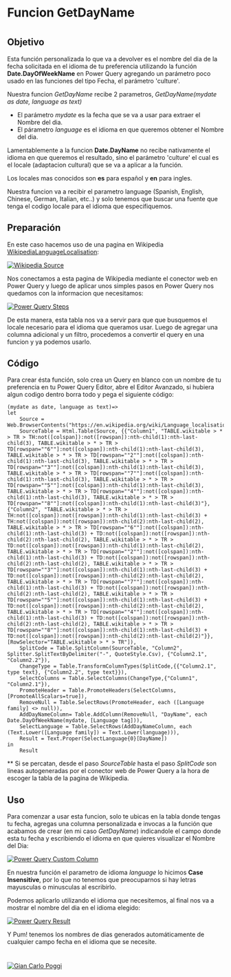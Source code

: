 # Funcion GetDayName
#
## Objetivo

Esta función personalizada lo que va a devolver es el nombre del dia de la fecha solicitada en el idioma de tu preferencia utilizando la función **Date.DayOfWeekName** en Power Query agregando un parámetro poco usado en las funciones del tipo Fecha, el parámetro 'culture'.

Nuestra funcion *GetDayName* recibe 2 parametros, *GetDayName(mydate as date, language as text)*

  - El parámetro *mydate* es la fecha que se va a usar para extraer el Nombre del dia.
  - El párametro *language* es el idioma en que queremos obtener el Nombre del dia.

Lamentablemente a la funcion **Date.DayName** no recibe nativamente el idioma en que queremos el resultado, sino el parámetro 'culture' el cual es el locale (adaptacion cultural) que se va a aplicar a la función.

Los locales mas conocidos son **es** para español y **en** para ingles.

Nuestra funcion va a recibir el parametro language (Spanish, English, Chinese, German, Italian, etc..) y solo tenemos que buscar una fuente que tenga el codigo locale para el idioma que especifiquemos.

## Preparación

En este caso hacemos uso de una pagina en Wikipedia [WikipediaLanguageLocalisation]:

[![Wikipedia Source](https://gdurl.com/wu0Z)](https://gdurl.com/wu0Z)

Nos conectamos a esta pagina de Wikipedia mediante el conector web en Power Query y luego de aplicar unos simples pasos en Power Query nos quedamos con la informacion que necesitamos:

[![Power Query Steps](https://gdurl.com/cLKJ)](https://gdurl.com/cLKJ)

De esta manera, esta tabla nos va a servir para que que busquemos el locale necesario para el idioma que queramos usar.
Luego de agregar una columna adicional y un filtro, procedemos a convertir el query en una funcion y ya podemos usarlo.

## Código

Para crear ésta función, solo crea un Query en blanco con un nombre de tu preferencia en tu Power Query Editor, abre el Editor Avanzado, si hubiera algun codigo dentro borra todo y pega el siguiente código:

```
(mydate as date, language as text)=>
let
    Source = Web.BrowserContents("https://en.wikipedia.org/wiki/Language_localisation"),
    SourceTable = Html.Table(Source, {{"Column1", "TABLE.wikitable > * > TR > TH:not([colspan]):not([rowspan]):nth-child(1):nth-last-child(3), TABLE.wikitable > * > TR > TD[rowspan=""6""]:not([colspan]):nth-child(1):nth-last-child(3), TABLE.wikitable > * > TR > TD[rowspan=""2""]:not([colspan]):nth-child(1):nth-last-child(3), TABLE.wikitable > * > TR > TD[rowspan=""3""]:not([colspan]):nth-child(1):nth-last-child(3), TABLE.wikitable > * > TR > TD[rowspan=""7""]:not([colspan]):nth-child(1):nth-last-child(3), TABLE.wikitable > * > TR > TD[rowspan=""5""]:not([colspan]):nth-child(1):nth-last-child(3), TABLE.wikitable > * > TR > TD[rowspan=""4""]:not([colspan]):nth-child(1):nth-last-child(3), TABLE.wikitable > * > TR > TD[rowspan=""8""]:not([colspan]):nth-child(1):nth-last-child(3)"}, {"Column2", "TABLE.wikitable > * > TR > TH:not([colspan]):not([rowspan]):nth-child(1):nth-last-child(3) + TH:not([colspan]):not([rowspan]):nth-child(2):nth-last-child(2), TABLE.wikitable > * > TR > TD[rowspan=""6""]:not([colspan]):nth-child(1):nth-last-child(3) + TD:not([colspan]):not([rowspan]):nth-child(2):nth-last-child(2), TABLE.wikitable > * > TR > TD:not([colspan]):not([rowspan]):nth-child(1):nth-last-child(2), TABLE.wikitable > * > TR > TD[rowspan=""2""]:not([colspan]):nth-child(1):nth-last-child(3) + TD:not([colspan]):not([rowspan]):nth-child(2):nth-last-child(2), TABLE.wikitable > * > TR > TD[rowspan=""3""]:not([colspan]):nth-child(1):nth-last-child(3) + TD:not([colspan]):not([rowspan]):nth-child(2):nth-last-child(2), TABLE.wikitable > * > TR > TD[rowspan=""7""]:not([colspan]):nth-child(1):nth-last-child(3) + TD:not([colspan]):not([rowspan]):nth-child(2):nth-last-child(2), TABLE.wikitable > * > TR > TD[rowspan=""5""]:not([colspan]):nth-child(1):nth-last-child(3) + TD:not([colspan]):not([rowspan]):nth-child(2):nth-last-child(2), TABLE.wikitable > * > TR > TD[rowspan=""4""]:not([colspan]):nth-child(1):nth-last-child(3) + TD:not([colspan]):not([rowspan]):nth-child(2):nth-last-child(2), TABLE.wikitable > * > TR > TD[rowspan=""8""]:not([colspan]):nth-child(1):nth-last-child(3) + TD:not([colspan]):not([rowspan]):nth-child(2):nth-last-child(2)"}}, [RowSelector="TABLE.wikitable > * > TR"]),
    SplitCode = Table.SplitColumn(SourceTable, "Column2", Splitter.SplitTextByDelimiter("-", QuoteStyle.Csv), {"Column2.1", "Column2.2"}),
    ChangeType = Table.TransformColumnTypes(SplitCode,{{"Column2.1", type text}, {"Column2.2", type text}}),
    SelectColumns = Table.SelectColumns(ChangeType,{"Column1", "Column2.1"}),
    PromoteHeader = Table.PromoteHeaders(SelectColumns, [PromoteAllScalars=true]),
    RemoveNull = Table.SelectRows(PromoteHeader, each ([Language family] <> null)),
    AddDayNameColumn= Table.AddColumn(RemoveNull, "DayName", each Date.DayOfWeekName(mydate, [Language tag])),
    SelectLanguage = Table.SelectRows(AddDayNameColumn, each (Text.Lower([Language family]) = Text.Lower(language))),
    Result = Text.Proper(SelectLanguage{0}[DayName])
in
    Result
```

** Si se percatan, desde el paso *SourceTable* hasta el paso *SplitCode* son lineas autogeneradas por el conector web de Power Query a la hora de escoger la tabla de la pagina de Wikipedia.

## Uso

Para comenzar a usar esta funcion, solo te ubicas en la tabla donde tengas tu fecha, agregas una columna personalizada e invocas a la función que acabamos de crear (en mi caso *GetDayName*) indicandole el campo donde esta tu fecha y escribiendo el idioma en que quieres visualizar el Nombre del Dia:

[![Power Query Custom Column](https://gdurl.com/PhAU)](https://gdurl.com/PhAU)

En nuestra función el parametro de idioma *language* lo hicimos **Case Insensitive**, por lo que no tenemos que preocuparnos si hay letras mayusculas o minusculas al escribirlo.

Podemos aplicarlo utilizando el idioma que necesitemos, al final nos va a mostrar el nombre del dia en el idioma elegido:

[![Power Query Result](https://gdurl.com/vfiK)](https://gdurl.com/vfiK)

Y Pum! tenemos los nombres de dias generados automáticamente de cualquier campo fecha en el idioma que se necesite.
#
#
[![Gian Carlo Poggi](https://gdurl.com/litC)](https://gdurl.com/litC)

[//]: # 
   [WikipediaLanguageLocalisation]: <https://en.wikipedia.org/wiki/Language_localisation>